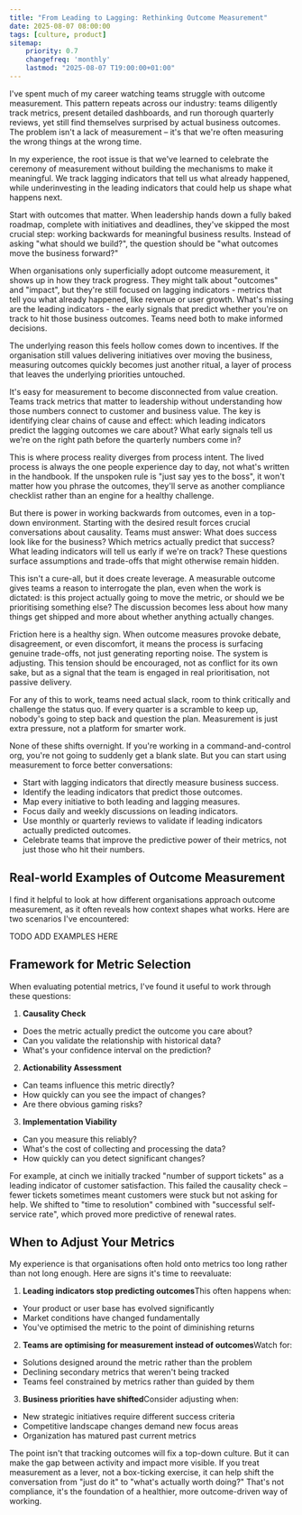 ```yaml
---
title: "From Leading to Lagging: Rethinking Outcome Measurement"
date: 2025-08-07 08:00:00
tags: [culture, product]
sitemap:
    priority: 0.7
    changefreq: 'monthly'
    lastmod: "2025-08-07 T19:00:00+01:00"
---
```


I've spent much of my career watching teams struggle with outcome measurement. This pattern repeats across our industry: teams diligently track metrics, present detailed dashboards, and run thorough quarterly reviews, yet still find themselves surprised by actual business outcomes. The problem isn't a lack of measurement – it's that we're often measuring the wrong things at the wrong time.

In my experience, the root issue is that we've learned to celebrate the ceremony of measurement without building the mechanisms to make it meaningful. We track lagging indicators that tell us what already happened, while underinvesting in the leading indicators that could help us shape what happens next.

Start with outcomes that matter. When leadership hands down a fully baked roadmap, complete with initiatives and deadlines, they've skipped the most crucial step: working backwards for meaningful business results. Instead of asking "what should we build?", the question should be "what outcomes move the business forward?"

When organisations only superficially adopt outcome measurement, it shows up in how they track progress. They might talk about "outcomes" and "impact", but they're still focused on lagging indicators - metrics that tell you what already happened, like revenue or user growth. What's missing are the leading indicators - the early signals that predict whether you're on track to hit those business outcomes. Teams need both to make informed decisions.

The underlying reason this feels hollow comes down to incentives. If the organisation still values delivering initiatives over moving the business, measuring outcomes quickly becomes just another ritual, a layer of process that leaves the underlying priorities untouched.

It's easy for measurement to become disconnected from value creation. Teams track metrics that matter to leadership without understanding how those numbers connect to customer and business value. The key is identifying clear chains of cause and effect: which leading indicators predict the lagging outcomes we care about? What early signals tell us we're on the right path before the quarterly numbers come in?

This is where process reality diverges from process intent. The lived process is always the one people experience day to day, not what's written in the handbook. If the unspoken rule is "just say yes to the boss", it won't matter how you phrase the outcomes, they'll serve as another compliance checklist rather than an engine for a healthy challenge.

But there is power in working backwards from outcomes, even in a top-down environment. Starting with the desired result forces crucial conversations about causality. Teams must answer: What does success look like for the business? Which metrics actually predict that success? What leading indicators will tell us early if we're on track? These questions surface assumptions and trade-offs that might otherwise remain hidden.

This isn't a cure-all, but it does create leverage. A measurable outcome gives teams a reason to interrogate the plan, even when the work is dictated: is this project actually going to move the metric, or should we be prioritising something else? The discussion becomes less about how many things get shipped and more about whether anything actually changes.

Friction here is a healthy sign. When outcome measures provoke debate, disagreement, or even discomfort, it means the process is surfacing genuine trade-offs, not just generating reporting noise. The system is adjusting. This tension should be encouraged, not as conflict for its own sake, but as a signal that the team is engaged in real prioritisation, not passive delivery.

For any of this to work, teams need actual slack, room to think critically and challenge the status quo. If every quarter is a scramble to keep up, nobody's going to step back and question the plan. Measurement is just extra pressure, not a platform for smarter work.

None of these shifts overnight. If you're working in a command-and-control org, you're not going to suddenly get a blank slate. But you can start using measurement to force better conversations:

- Start with lagging indicators that directly measure business success.
- Identify the leading indicators that predict those outcomes.
- Map every initiative to both leading and lagging measures.
- Focus daily and weekly discussions on leading indicators.
- Use monthly or quarterly reviews to validate if leading indicators actually predicted outcomes.
- Celebrate teams that improve the predictive power of their metrics, not just those who hit their numbers.

## Real-world Examples of Outcome Measurement

I find it helpful to look at how different organisations approach outcome measurement, as it often reveals how context shapes what works. Here are two scenarios I've encountered:

TODO ADD EXAMPLES HERE

## Framework for Metric Selection

When evaluating potential metrics, I've found it useful to work through these questions:

1. **Causality Check**

- Does the metric actually predict the outcome you care about?
- Can you validate the relationship with historical data?
- What's your confidence interval on the prediction?

2. **Actionability Assessment**

- Can teams influence this metric directly?
- How quickly can you see the impact of changes?
- Are there obvious gaming risks?

3. **Implementation Viability**

- Can you measure this reliably?
- What's the cost of collecting and processing the data?
- How quickly can you detect significant changes?

For example, at cinch we initially tracked "number of support tickets" as a leading indicator of customer satisfaction. This failed the causality check – fewer tickets sometimes meant customers were stuck but not asking for help. We shifted to "time to resolution" combined with "successful self-service rate", which proved more predictive of renewal rates.

## When to Adjust Your Metrics

My experience is that organisations often hold onto metrics too long rather than not long enough. Here are signs it's time to reevaluate:

1. **Leading indicators stop predicting outcomes**This often happens when:

- Your product or user base has evolved significantly
- Market conditions have changed fundamentally
- You've optimised the metric to the point of diminishing returns

2. **Teams are optimising for measurement instead of outcomes**Watch for:

- Solutions designed around the metric rather than the problem
- Declining secondary metrics that weren't being tracked
- Teams feel constrained by metrics rather than guided by them

3. **Business priorities have shifted**Consider adjusting when:

- New strategic initiatives require different success criteria
- Competitive landscape changes demand new focus areas
- Organization has matured past current metrics

The point isn't that tracking outcomes will fix a top-down culture. But it can make the gap between activity and impact more visible. If you treat measurement as a lever, not a box-ticking exercise, it can help shift the conversation from "just do it" to "what's actually worth doing?" That's not compliance, it's the foundation of a healthier, more outcome-driven way of working.
